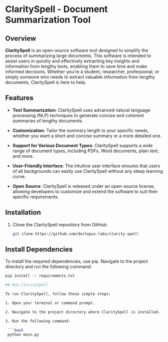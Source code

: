 # ClaritySpell - Document Summarization Tool


## Overview

**ClaritySpell** is an open-source software tool designed to simplify the process of summarizing large documents. This software is intended to assist users in quickly and effectively extracting key insights and information from lengthy texts, enabling them to save time and make informed decisions. Whether you're a student, researcher, professional, or simply someone who needs to extract valuable information from lengthy documents, ClaritySpell is here to help.

## Features

- **Text Summarization**: ClaritySpell uses advanced natural language processing (NLP) techniques to generate concise and coherent summaries of lengthy documents.

- **Customization**: Tailor the summary length to your specific needs, whether you want a short and concise summary or a more detailed one.

- **Support for Various Document Types**: ClaritySpell supports a wide range of document types, including PDFs, Word documents, plain text, and more.

- **User-Friendly Interface**: The intuitive user interface ensures that users of all backgrounds can easily use ClaritySpell without any steep learning curve.

- **Open Source**: ClaritySpell is released under an open-source license, allowing developers to customize and extend the software to suit their specific requirements.

## Installation

1. Clone the ClaritySpell repository from GitHub:

   ```bash
   git clone https://github.com/doctopus-labs/clarity-spell
   
## Install Dependencies

To install the required dependencies, use pip. Navigate to the project directory and run the following command:

  ```bash
  pip install -r requirements.txt

## Run ClaritySpell

To run ClaritySpell, follow these simple steps:

1. Open your terminal or command prompt.

2. Navigate to the project directory where ClaritySpell is installed.

3. Run the following command:

   ```bash
   python main.py

